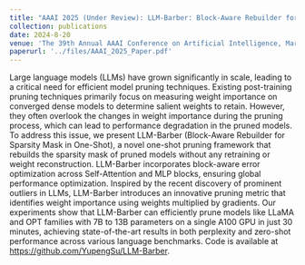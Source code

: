 ```yaml
---
title: "AAAI 2025 (Under Review): LLM-Barber: Block-Aware Rebuilder for Sparsity Mask in One-Shot for Large Language Models"
collection: publications
date: 2024-8-20
venue: 'The 39th Annual AAAI Conference on Artificial Intelligence, March 4, 2025, Philadelphia, Pennsylvania, USA'
paperurl: '../files/AAAI_2025_Paper.pdf'
---
```


Large language models (LLMs) have grown significantly in scale, leading to a critical need for efficient model pruning techniques. Existing post-training pruning techniques primarily focus on measuring weight importance on converged dense models to determine salient weights to retain. However, they often overlook the changes in weight importance during the pruning process, which can lead to performance degradation in the pruned models. To address this issue, we present LLM-Barber (Block-Aware Rebuilder for Sparsity Mask in One-Shot), a novel one-shot pruning framework that rebuilds the sparsity mask of pruned models without any retraining or weight reconstruction. LLM-Barber incorporates block-aware error optimization across Self-Attention and MLP blocks, ensuring global performance optimization. Inspired by the recent discovery of prominent outliers in LLMs, LLM-Barber introduces an innovative pruning metric that identifies weight importance using weights multiplied by gradients. Our experiments show that LLM-Barber can efficiently prune models like LLaMA and OPT families with 7B to 13B parameters on a single A100 GPU in just 30 minutes, achieving state-of-the-art results in both perplexity and zero-shot performance across various language benchmarks. Code is available at https://github.com/YupengSu/LLM-Barber.
